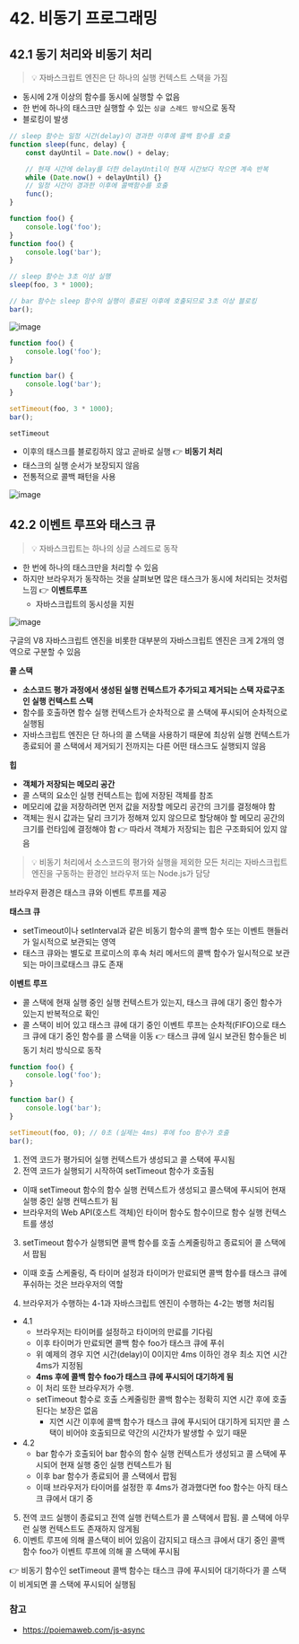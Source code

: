 # 42. 비동기 프로그래밍

## 42.1 동기 처리와 비동기 처리

> 💡 자바스크립트 엔진은 단 하나의 실행 컨텍스트 스택을 가짐

- 동시에 2개 이상의 함수를 동시에 실행할 수 없음
- 한 번에 하나의 태스크만 실행할 수 있는 `싱글 스레드 방식`으로 동작
- 블로킹이 발생

```js
// sleep 함수는 일정 시간(delay)이 경과한 이후에 콜백 함수를 호출
function sleep(func, delay) {
	const dayUntil = Date.now() + delay;

	// 현재 시간에 delay를 더한 delayUntil이 현재 시간보다 작으면 계속 반복
	while (Date.now() + delayUntil) {}
	// 일정 시간이 경과한 이후에 콜백함수를 호출
	func();
}

function foo() {
	console.log('foo');
}
function foo() {
	console.log('bar');
}

// sleep 함수는 3초 이상 실행
sleep(foo, 3 * 1000);

// bar 함수는 sleep 함수의 실행이 종료된 이후에 호출되므로 3초 이상 블로킹
bar();
```

![image](https://user-images.githubusercontent.com/55246584/155871259-bf899749-3a48-46ab-a7c0-f5e51052dc16.png)

```js
function foo() {
	console.log('foo');
}

function bar() {
	console.log('bar');
}

setTimeout(foo, 3 * 1000);
bar();
```

`setTimeout`

- 이후의 태스크를 블로킹하지 않고 곧바로 실행
  👉 **비동기 처리**
- 태스크의 실행 순서가 보장되지 않음
- 전통적으로 콜백 패턴을 사용

![image](https://user-images.githubusercontent.com/55246584/155871314-8b6626a4-8bd5-469f-90b4-7e03964b5c7a.png)

## 42.2 이벤트 루프와 태스크 큐

> 💡 자바스크립트는 하나의 싱글 스레드로 동작

- 한 번에 하나의 태스크만을 처리할 수 있음
- 하지만 브라우저가 동작하는 것을 살펴보면 많은 태스크가 동시에 처리되는 것처럼 느낌
  👉 **이벤트루프**
  - 자바스크립트의 동시성을 지원

![image](https://user-images.githubusercontent.com/55246584/155871455-1ce149a1-53b0-4fdb-81f4-8af22b7af450.png)

구글의 V8 자바스크립트 엔진을 비롯한 대부분의 자바스크립트 엔진은 크게 2개의 영역으로 구분할 수 있음

**콜 스택**

- **소스코드 평가 과정에서 생성된 실행 컨텍스트가 추가되고 제거되는 스택 자료구조인 실행 컨텍스트 스택**
- 함수를 호출하면 함수 실행 컨텍스트가 순차적으로 콜 스택에 푸시되어 순차적으로 실행됨
- 자바스크립트 엔진은 단 하나의 콜 스택을 사용하기 때문에 최상위 실행 컨텍스트가 종료되어 콜 스택에서 제거되기 전까지는 다른 어떤 태스크도 실행되지 않음

**힙**

- **객체가 저장되는 메모리 공간**
- 콜 스택의 요소인 실행 컨텍스트는 힙에 저장된 객체를 참조
- 메모리에 값을 저장하려면 먼저 값을 저장할 메모리 공간의 크기를 결정해야 함
- 객체는 원시 값과는 달리 크기가 정해져 있지 않으므로 할당해야 할 메모리 공간의 크기를 런타임에 결정해야 함
  👉 따라서 객체가 저장되는 힙은 구조화되어 있지 않음

> 💡 비동기 처리에서 소스코드의 평가와 실행을 제외한 모든 처리는 자바스크립트 엔진을 구동하는 환경인 브라우저 또는 Node.js가 담당

브라우저 환경은 태스크 큐와 이벤트 루프를 제공

**태스크 큐**

- setTimeout이나 setInterval과 같은 비동기 함수의 콜백 함수 또는 이벤트 핸들러가 일시적으로 보관되는 영역
- 태스크 큐와는 별도로 프로미스의 후속 처리 메서드의 콜백 함수가 일시적으로 보관되는 마이크로태스크 큐도 존재

**이벤트 루프**

- 콜 스택에 현재 실행 중인 실행 컨텍스트가 있는지, 태스크 큐에 대기 중인 함수가 있는지 반복적으로 확인
- 콜 스택이 비어 있고 태스크 큐에 대기 중인 이벤트 루프는 순차적(FIFO)으로 태스크 큐에 대기 중인 함수를 콜 스택을 이동
  👉 태스크 큐에 일시 보관된 함수들은 비동기 처리 방식으로 동작

```js
function foo() {
	console.log('foo');
}

function bar() {
	console.log('bar');
}

setTimeout(foo, 0); // 0초 (실제는 4ms) 후에 foo 함수가 호출
bar();
```

1. 전역 코드가 평가되어 실행 컨텍스트가 생성되고 콜 스택에 푸시됨
2. 전역 코드가 실행되기 시작하여 setTimeout 함수가 호출됨

- 이때 setTimeout 함수의 함수 실행 컨텍스트가 생성되고 콜스택에 푸시되어 현재 실행 중인 실행 컨텍스트가 됨
- 브라우저의 Web API(호스트 객체)인 타이머 함수도 함수이므로 함수 실행 컨텍스트를 생성

3. setTimeout 함수가 실행되면 콜백 함수를 호출 스케줄링하고 종료되어 콜 스택에서 팝됨

- 이때 호출 스케줄링, 즉 타이머 설정과 타이머가 만료되면 콜백 함수를 태스크 큐에 푸쉬하는 것은 브라우저의 역할

4. 브라우저가 수행하는 4-1과 자바스크립트 엔진이 수행하는 4-2는 병행 처리됨

- 4.1
  - 브라우저는 타이머를 설정하고 타이머의 만료를 기다림
  - 이후 타이머가 만료되면 콜백 함수 foo가 태스크 큐에 푸쉬
  - 위 예제의 경우 지연 시간(delay)이 0이지만 4ms 이하인 경우 최소 지연 시간 4ms가 지정됨
  - **4ms 후에 콜백 함수 foo가 태스크 큐에 푸시되어 대기하게 됨**
  - 이 처리 또한 브라우저가 수행.
  - setTimeout 함수로 호출 스케줄링한 콜백 함수는 정확히 지연 시간 후에 호출된다는 보장은 없음
    - 지연 시간 이후에 콜백 함수가 태스크 큐에 푸시되어 대기하게 되지만 콜 스택이 비어야 호출되므로 약간의 시간차가 발생할 수 있기 때문
- 4.2
  - bar 함수가 호출되어 bar 함수의 함수 실행 컨텍스트가 생성되고 콜 스택에 푸시되어 현재 실행 중인 실행 컨텍스트가 됨
  - 이후 bar 함수가 종료되어 콜 스택에서 팝됨
  - 이때 브라우저가 타이머를 설정한 후 4ms가 경과했다면 foo 함수는 아직 태스크 큐에서 대기 중

5. 전역 코드 실행이 종료되고 전역 실행 컨텍스트가 콜 스택에서 팝됨. 콜 스택에 아무런 실행 컨텍스트도 존재하지 않게됨
6. 이벤트 루프에 의해 콜스택이 비어 있음이 감지되고 태스크 큐에서 대기 중인 콜백 함수 foo가 이벤트 루프에 의해 콜 스택에 푸시됨

👉 비동기 함수인 setTimeout 콜백 함수는 태스크 큐에 푸시되어 대기하다가 콜 스택이 비게되면 콜 스택에 푸시되어 실행됨

### 참고

- https://poiemaweb.com/js-async

